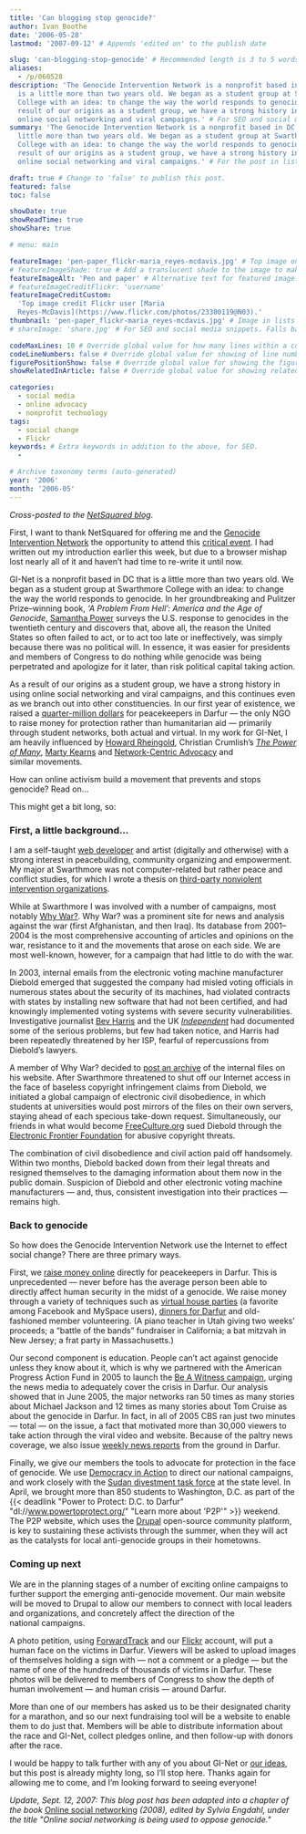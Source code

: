 ```yaml
---
title: 'Can blogging stop genocide?'
author: Ivan Boothe
date: '2006-05-28'
lastmod: '2007-09-12' # Appends 'edited on' to the publish date

slug: 'can-blogging-stop-genocide' # Recommended length is 3 to 5 words.
aliases:
  - /p/060528
description: 'The Genocide Intervention Network is a nonprofit based in DC that
  is a little more than two years old. We began as a student group at Swarthmore
  College with an idea: to change the way the world responds to genocide. As a
  result of our origins as a student group, we have a strong history in using
  online social networking and viral campaigns.' # For SEO and social media snippets.
summary: 'The Genocide Intervention Network is a nonprofit based in DC that is a
  little more than two years old. We began as a student group at Swarthmore
  College with an idea: to change the way the world responds to genocide. As a
  result of our origins as a student group, we have a strong history in using
  online social networking and viral campaigns.' # For the post in lists.

draft: true # Change to 'false' to publish this post.
featured: false
toc: false

showDate: true
showReadTime: true
showShare: true

# menu: main

featureImage: 'pen-paper_flickr-maria_reyes-mcdavis.jpg' # Top image on post.
# featureImageShade: true # Add a translucent shade to the image to make overlaid text easier to read.
featureImageAlt: 'Pen and paper' # Alternative text for featured image.
# featureImageCreditFlickr: 'username'
featureImageCreditCustom:
  'Top image credit Flickr user [Maria
  Reyes-McDavis](https://www.flickr.com/photos/23300119@N03).'
thumbnail: 'pen-paper_flickr-maria_reyes-mcdavis.jpg' # Image in lists of posts.
# shareImage: 'share.jpg' # For SEO and social media snippets. Falls back to thumbnail (if set) or featureImage.

codeMaxLines: 10 # Override global value for how many lines within a code block before auto-collapsing.
codeLineNumbers: false # Override global value for showing of line numbers within code block.
figurePositionShow: false # Override global value for showing the figure label.
showRelatedInArticle: false # Override global value for showing related posts in this series at the end of the content.

categories:
  - social media
  - online advocacy
  - nonprofit technology
tags:
  - social change
  - Flickr
keywords: # Extra keywords in addition to the above, for SEO.
  -

# Archive taxonomy terms (auto-generated)
year: '2006'
month: '2006-05'
---
```


_Cross-posted to the
[NetSquared blog](https://web.archive.org/web/20070419182635/http://netsquared.org/blog/quixotic/can-blogging-stop-genocide)._

First, I want to thank NetSquared for offering me and the
[Genocide Intervention Network](https://web.archive.org/web/20060707132744/http://www.genocideintervention.net/index.php "Visit the Genocide Intervention Network's website")
the opportunity to attend this
[critical event](https://web.archive.org/web/20061031234727/http://netsquared.org/2006/conference '2006 NetSquared Conference').
I had written out my introduction earlier this week, but due to a browser mishap
lost nearly all of it and haven’t had time to re-write it until now.

GI-Net is a nonprofit based in DC that is a little more than two years old. We
began as a student group at Swarthmore College with an idea: to change the way
the world responds to genocide. In her groundbreaking and Pulitzer Prize–winning
book, _‘A Problem From Hell’: America and the Age of Genocide_,
[Samantha Power](https://www.thenation.com/article/archive/why-cant-we/ 'Read a recent commencement speech by Samantha Power')
surveys the U.S. response to genocides in the twentieth century and discovers
that, above all, the reason the United States so often failed to act, or to act
too late or ineffectively, was simply because there was no political will. In
essence, it was easier for presidents and members of Congress to do nothing
while genocide was being perpetrated and apologize for it later, than risk
political capital taking action.

As a result of our origins as a student group, we have a strong history in using
online social networking and viral campaigns, and this continues even as we
branch out into other constituencies. In our first year of existence, we raised
a
[quarter-million dollars](https://web.archive.org/web/20060709042957/http://www.genocideintervention.net/donate/info.php "Learn more about GI-Net's fundraising for peacekeepers")
for peacekeepers in Darfur — the only NGO to raise money for protection rather
than humanitarian aid — primarily through student networks, both actual and
virtual. In my work for GI-Net, I am heavily influenced by
[Howard Rheingold](https://rheingold.com/ "Howard Rheingold's website"),
Christian Crumlish’s
[_The Power of Many_](https://web.archive.org/web/20060707224126/http://thepowerofmany.com/ "'The Power of Many' book and website"),
[Marty Kearns](https://web.archive.org/web/20060710192840/http://www.network-centricadvocacy.net/ "Marty Kearns' blog")
and
[Network-Centric Advocacy](https://netcentriccampaigns.org/ 'Netcentric Campaigns')
and similar movements.

How can online activism build a movement that prevents and stops genocide?
Read on…

This might get a bit long, so:

### First, a little background…

I am a self-taught
[web developer](https://web.archive.org/web/20070207093051/http://quixotic1.com/ 'My website, quixotic1.com')
and artist (digitally and otherwise) with a strong interest in peacebuilding,
community organizing and empowerment. My major at Swarthmore was not
computer-related but rather peace and conflict studies, for which I wrote a
thesis on
[third-party nonviolent intervention organizations](https://web.archive.org/web/20080828193419/http://quixoticlife.net/tpni 'Read more about the thesis').

While at Swarthmore I was involved with a number of campaigns, most notably
[Why War?](https://web.archive.org/web/20040113040820/http://why-war.com/ 'Visit Why War?').
Why War? was a prominent site for news and analysis against the war (first
Afghanistan, and then Iraq). Its database from 2001–2004 is the most
comprehensive accounting of articles and opinions on the war, resistance to it
and the movements that arose on each side. We are most well-known, however, for
a campaign that had little to do with the war.

In 2003, internal emails from the electronic voting machine manufacturer Diebold
emerged that suggested the company had misled voting officials in numerous
states about the security of its machines, had violated contracts with states by
installing new software that had not been certified, and had knowingly
implemented voting systems with severe security vulnerabilities. Investigative
journalist
[Bev Harris](https://blackboxvoting.org/ 'Bev Harris and Black Box Voting') and
the UK
[_Independent_](https://web.archive.org/web/20040803082657/http://www.why-war.com/news/2003/10/14/allthepr.html "Article: All the President's Votes?")
had documented some of the serious problems, but few had taken notice, and
Harris had been repeatedly threatened by her ISP, fearful of repercussions from
Diebold’s lawyers.

A member of Why War? decided to
[post an archive](https://web.archive.org/web/20040712083338/http://www.why-war.com/features/2003/10/diebold.html 'View the Diebold files')
of the internal files on his website. After Swarthmore threatened to shut off
our Internet access in the face of baseless copyright infringement claims from
Diebold, we initiated a global campaign of electronic civil disobedience, in
which students at universities would post mirrors of the files on their own
servers, staying ahead of each specious take-down request. Simultaneously, our
friends in what would become
[FreeCulture.org](https://web.archive.org/web/20060707010513/http://www.freeculture.org/ 'FreeCulture.org')
sued Diebold through the
[Electronic Frontier Foundation](https://www.eff.org/press/archives/2003/11/03 'Learn more about the Diebold case')
for abusive copyright threats.

The combination of civil disobedience and civil action paid off handsomely.
Within two months, Diebold backed down from their legal threats and resigned
themselves to the damaging information about them now in the public domain.
Suspicion of Diebold and other electronic voting machine manufacturers — and,
thus, consistent investigation into their practices — remains high.

### Back to genocide

So how does the Genocide Intervention Network use the Internet to effect social
change? There are three primary ways.

First, we
[raise money online](https://web.archive.org/web/20060118220930/http://www.genocideintervention.net/donate/ 'Learn more about donating to GI-Net')
directly for peacekeepers in Darfur. This is unprecedented — never before has
the average person been able to directly affect human security in the midst of a
genocide. We raise money through a variety of techniques such as
[virtual house parties](https://web.archive.org/web/20060706215139/http://www.genocideintervention.net/fundraise/virtual.php 'Learn about virtual house parties')
(a favorite among Facebook and MySpace users),
[dinners for Darfur](https://web.archive.org/web/20060706215126/http://www.genocideintervention.net/fundraise/dinners.php 'Learn about dinners for Darfur')
and old-fashioned member volunteering. (A piano teacher in Utah giving two
weeks’ proceeds; a “battle of the bands” fundraiser in California; a bat mitzvah
in New Jersey; a frat party in Massachusetts.)

Our second component is education. People can’t act against genocide unless they
know about it, which is why we partnered with the American Progress Action Fund
in 2005 to launch the
[Be A Witness campaign](https://web.archive.org/web/20060703175035/http://beawitness.org/splash/ 'Visit BeAWitness.org'),
urging the news media to adequately cover the crisis in Darfur. Our analysis
showed that in June 2005, the major networks ran 50 times as many stories about
Michael Jackson and 12 times as many stories about Tom Cruise as about the
genocide in Darfur. In fact, in all of 2005 CBS ran just two minutes — total —
on the issue, a fact that motivated more than 30,000 viewers to take action
through the viral video and website. Because of the paltry news coverage, we
also issue
[weekly news reports](https://web.archive.org/web/20060706214512/http://www.genocideintervention.net/educate/darfurnews/ 'Read the latest report from Darfur')
from the ground in Darfur.

Finally, we give our members the tools to advocate for protection in the face of
genocide. We use
[Democracy in Action](https://web.archive.org/web/20060710155602/http://www.democracyinaction.org/dia/organizationsORG/ginetwork/campaign.jsp?campaign_KEY=3407 'Read our most recent advocacy campaign')
to direct our national campaigns, and work closely with the
[Sudan divestment task force](https://web.archive.org/web/20060707032526/http://www.genocideintervention.net/advocate/divestment/ 'Learn more about divestment from Sudan')
at the state level. In April, we brought more than 850 students to Washington,
D.C. as part of the
{{< deadlink "Power to Protect: D.C. to Darfur" "dl://www.powertoprotect.org/" "Learn more about 'P2P'" >}}
weekend. The P2P website, which uses the
[Drupal](https://drupal.org/ 'Drupal.org') open-source community platform, is
key to sustaining these activists through the summer, when they will act as the
catalysts for local anti-genocide groups in their hometowns.

### Coming up next

We are in the planning stages of a number of exciting online campaigns to
further support the emerging anti-genocide movement. Our main website will be
moved to Drupal to allow our members to connect with local leaders and
organizations, and concretely affect the direction of the national campaigns.

A photo petition, using
[ForwardTrack](https://web.archive.org/web/20060707182012/http://forwardtrack.eyebeamresearch.org/ 'Learn about ForwardTrack')
and our
[Flickr](https://flickr.com/photos/genocideintervention 'See our most recent photos on Flickr')
account, will put a human face on the victims in Darfur. Viewers will be asked
to upload images of themselves holding a sign with — not a comment or a pledge —
but the name of one of the hundreds of thousands of victims in Darfur. These
photos will be delivered to members of Congress to show the depth of human
involvement — and human crisis — around Darfur.

More than one of our members has asked us to be their designated charity for a
marathon, and so our next fundraising tool will be a website to enable them to
do just that. Members will be able to distribute information about the race and
GI-Net, collect pledges online, and then follow-up with donors after the race.

I would be happy to talk further with any of you about GI-Net or
[our ideas](https://web.archive.org/web/20060706215202/http://www.genocideintervention.net/advocate/tenthings.php 'Ten things you can do right now to stop genocide!'),
but this post is already mighty long, so I’ll stop here. Thanks again for
allowing me to come, and I’m looking forward to seeing everyone!

_Update, Sept. 12, 2007: This blog post has been adapted into a chapter of the
book_
[Online social networking](https://www.worldcat.org/title/online-social-networking/oclc/731757535&referer=brief_results)
_(2008), edited by Sylvia Engdahl, under the title "Online social networking is
being used to oppose genocide."_
